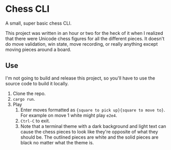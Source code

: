 # Chess CLI

A small, super basic chess CLI.

This project was written in an hour or two for the heck of it when I realized that there were Unicode chess figures for all the different pieces. It doesn't do move validation, win state, move recording, or really anything except moving pieces around a board.

## Use

I'm not going to build and release this project, so you'll have to use the source code to build it locally.

1. Clone the repo.
2. `cargo run`.
3. Play
   1. Enter moves formatted as `{square to pick up}{square to move to}`. For example on move 1 white might play `e2e4`.
   2. `Ctrl-C` to exit.
   3. Note that a terminal theme with a dark background and light text can cause the chess pieces to look like they're opposite of what they should be. The outlined pieces are white and the solid pieces are black no matter what the theme is.
